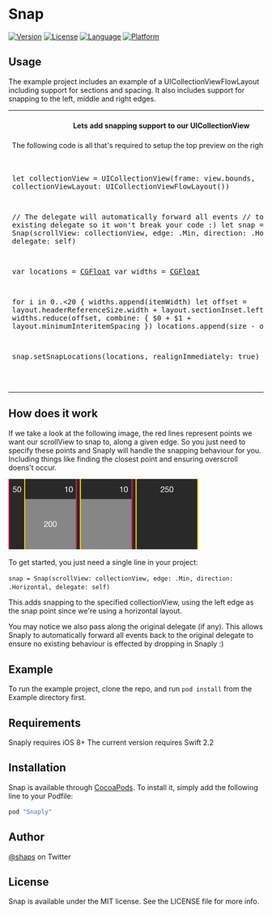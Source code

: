 # Snap

[![Version](https://img.shields.io/cocoapods/v/Snaply.svg?style=flat)](http://cocoapods.org/pods/Snaply)
[![License](https://img.shields.io/cocoapods/l/Snaply.svg?style=flat)](http://cocoapods.org/pods/Snaply)
[![Language](https://img.shields.io/badge/language-swift_2.2-ff69b4.svg)](http://cocoadocs.org/docsets/Snaply)
[![Platform](https://img.shields.io/cocoapods/p/Snaply.svg?style=flat)](http://cocoapods.org/pods/Snaply)

## Usage

The example project includes an example of a UICollectionViewFlowLayout including support for sections and spacing. It also includes support for snapping to the left, middle and right edges.

<table>
<tr>
<th width="30%">Lets add snapping support to our UICollectionView</th>
<th width="30%">Snaply In Action</th>
</tr>
<tr>
<td>The following code is all that's required to setup the top preview on the right.</td>
<th rowspan="9"><img src="snap.gif"></th>
</tr>
<tr><td><div class="highlight highlight-source-swift"><pre>

let collectionView = UICollectionView(frame: view.bounds, 
collectionViewLayout: UICollectionViewFlowLayout())

// The delegate will automatically forward all events 
// to you existing delegate so it won't break your code :)
let snap = Snap(scrollView: collectionView, edge: .Min, 
direction: .Horizontal, delegate: self)

var locations = [CGFloat]()
var widths = [CGFloat]()

for i in 0..<20 {
  widths.append(itemWidth)
  let offset = layout.headerReferenceSize.width + 
  layout.sectionInset.left
  let size = widths.reduce(offset, 
  combine: { $0 + $1 + layout.minimumInteritemSpacing })
  locations.append(size - offset)
}

snap.setSnapLocations(locations, realignImmediately: true)

</pre></div></td></tr>
</table>

## How does it work

If we take a look at the following image, the red lines represent points we want our scrollView to snap to, along a given edge. So you just need to specify these points and Snaply will handle the snapping behaviour for you. Including things like finding the closest point and ensuring overscroll doens't occur.

<img src="layout.jpg" width=375 />

To get started, you just need a single line in your project:

`snap = Snap(scrollView: collectionView, edge: .Min, direction: .Horizontal, delegate: self)`

This adds snapping to the specified collectionView, using the left edge as the snap point since we're using a horizontal layout. 

You may notice we also pass along the original delegate (if any). This allows Snaply to automatically forward all events back to the original delegate to ensure no existing behaviour is effected by dropping in Snaply :)

## Example

To run the example project, clone the repo, and run `pod install` from the Example directory first.

## Requirements

Snaply requires iOS 8+
The current version requires Swift 2.2

## Installation

Snap is available through [CocoaPods](http://cocoapods.org). To install
it, simply add the following line to your Podfile:

```ruby
pod "Snaply"
```

## Author

[@shaps](http://twitter.com/shaps) on Twitter

## License

Snap is available under the MIT license. See the LICENSE file for more info.
